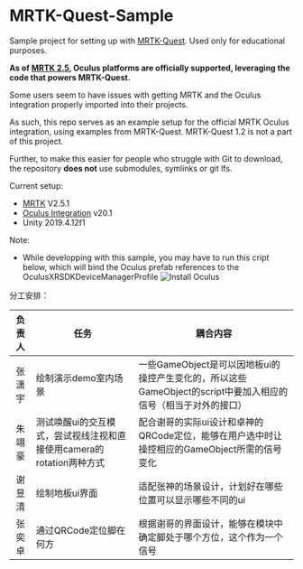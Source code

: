 # MRTK-Quest-Sample

Sample project for setting up with [MRTK-Quest](https://github.com/provencher/MRTK-Quest). Used only for educational purposes.

**As of [MRTK 2.5](https://microsoft.github.io/MixedRealityToolkit-Unity/version/releases/2.5.0/Documentation/ReleaseNotes.html), Oculus platforms are officially supported, leveraging the code that powers MRTK-Quest.**

Some users seem to have issues with getting MRTK and the Oculus integration properly imported into their projects.

As such, this repo serves as an example setup for the official MRTK Oculus integration, using examples from MRTK-Quest. MRTK-Quest 1.2 is not a part of this project.

Further, to make this easier for people who struggle with Git to download, the repository **does not** use submodules, symlinks or git lfs.

Current setup:
- [MRTK](https://github.com/microsoft/MixedRealityToolkit-Unity) V2.5.1
- [Oculus Integration](https://assetstore.unity.com/packages/tools/integration/oculus-integration-82022) v20.1
- Unity 2019.4.12f1

Note:
- While developping with this sample, you may have to run this cript below, which will bind the Oculus prefab references to the OculusXRSDKDeviceManagerProfile  ![Install Oculus](https://user-images.githubusercontent.com/7420990/97363151-81ef0700-1878-11eb-9b49-0dc26e120a79.png)

分工安排：

| 负责人 | 任务                                                         | 耦合内容                                                     |
| :----: | ------------------------------------------------------------ | ------------------------------------------------------------ |
| 张潇宇 | 绘制演示demo室内场景                                         | 一些GameObject是可以因地板ui的操控产生变化的，所以这些GameObject的script中要加入相应的信号（相当于对外的接口） |
| 朱翊豪 | 测试唤醒ui的交互模式，尝试视线注视和直接使用camera的rotation两种方式 | 配合谢哥的实际ui设计和卓神的QRCode定位，能够在用户选中时让操控相应的GameObject所需的信号变化 |
| 谢昱清 | 绘制地板ui界面                                               | 适配张神的场景设计，计划好在哪些位置可以显示哪些不同的ui     |
| 张奕卓 | 通过QRCode定位脚在何方                                       | 根据谢哥的界面设计，能够在模块中确定脚处于哪个方位，这个作为一个信号 |

